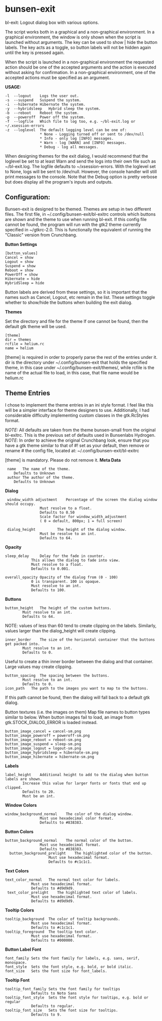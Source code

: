 # bunsen-exit

bl-exit:    Logout dialog box with various options.

The script works both in a graphical and a non-graphical environment. In a graphical environment, the window is only shown when the script is launched without arguments. The <Shift> key can be used to show | hide the button labels. The <Shift> key acts as a toggle, so button labels will not be hidden again until the <Shift> key is pressed again.  

When  the script is launched in a non-graphical environment the requested action should be one of the accepted arguments and the action is executed without asking for confirmation.
In a non-graphical environment, one of the accepted actions must be specified as an argument.

**USAGE:**  

	-l	--logout	Logs the user out.
	-s	--suspend	Suspend the system.
	-i	--hibernate	Hibernate the system.
	-y	--hybridsleep	Hybrid sleep the system.
	-b	--reboot	Reboot the system.
	-p	--poweroff	Power off the system.
	-f	--logfile	Which file to log too, e.g. ~/bl-exit.log or ~/.xsession-errors
	-z	--loglevel	The default logging level can be one of:
					* None - Logging turned off or sent to /dev/null
					* Info - only log [INFO] messages.
					* Warn - log [WARN] and [INFO] messages.
					* Debug - log all messages.
When designing themes for the exit dialog, I would recommend that the loglevel be set to at least Warn and send the logs into their own file such as ~/bl-exit.log. The logfile defaults to ~/xsession-errors. With the loglevel set to None, logs will be sent to /dev/null. However, the console handler will still print messages to the console. Note that the Debug option is pretty verbose but does display all the program's inputs and outputs. 
## Configuration:

Bunsen-exit is designed to be themed. Themes are setup in two different files. The first file, in ~/.config/bunsen-exit/bl-exitrc controls which buttons are shown and the theme to use when running bl-exit. If this config file cannot be found, the program will run with the gtk2 theme currently specified in ~/gtkrc-2.0. This is functionally the equivalent of running the "Classic" version from Crunchbang.

**Button Settings**

	[button_values] 
	Cancel = show 
	Logout = show 
	Suspend = show 
	Reboot = show 
	PowerOff = show 
	Hibernate = hide
	HybridSleep = hide

Button labels are derived from these settings, so it is important that the names such as Cancel, Logout, etc remain in the list. These settings toggle whether to show/hide the buttons when building the exit dialog.

**Themes**

Set the directory and file for the theme
If one cannot be found, then the default gtk theme will be used.

	[theme]
	dir = themes
	rcfile = helium.rc
	name = helium
[theme] is required in order to properly parse the rest of the entries under it. dir is the directory under ~/.config/bunsen-exit that holds the specified theme, in this case under ~/.config/bunsen-exit/themes/, while rcfile is the name of the actual file to load, in this case, that file name would be helium.rc

## Theme Entries
I chose to implement the theme entries in an ini style format. I feel like this will be a simpler interface for theme designers to use. Additionally, I had considerable difficulty implementing custom classes in the gtk.RcStyles format. 

*NOTE:* All defaults are taken from the theme bunsen-small from the original bl-exitrc. 
This is the previous set of defaults used in Bunsenlabs Hydrogen. 
*NOTE*: In order to achieve the original Crunchbang look, ensure that you have a gtk theme similar to that of #! set as your default, then remove or rename # the config file, located at: ~/.config/bunsen-exit/bl-exitrc

[theme] is mandatory. Please do not remove it. 
**Meta Data**
	
	 name	The name of the theme.
		Defaults to Unknown 
	 author	The author of the theme.
		Defaults to Unknown

**Dialog**

	 window_width adjustment	Percentage of the screen the dialog window should occupy. 
					Must resolve to a float. 
					Defaults to 0.50 
					Scale factor for window_width_adjustment 
					( 0 = default, 800px; 1 = full screen)

	 dialog_height			The height of the dialog window. 
					Must be resolve to an int. 
					Defaults to 64.
**Opacity**

	sleep_delay		Delay for the fade in counter. 
				This allows the dialog to fade into view.
				Must resolve to a float. 
				Defaults to 0.001.

	overall_opacity	Opacity of the dialog from (0 - 100)
				0 is transparent. 100 is opaque. 
				Must resolve to an int. 
				Defaults to 100.
**Buttons**

	button_height	The height of the custom buttons.
			Must resolve to an int.
			Defaults to 64.
  
NOTE: values of less than 60 tend to create clipping on the labels. Similarly, values larger than the dialog_height will create clipping.

	inner_border	The size of the horizontal container that the buttons get packed into. 
			Must resolve to an int. 
			Defaults to 0.
Useful to create a thin inner border between the dialog and that container. Large values may create clipping.

	button_spacing	The spacing between the buttons. 
			Must resolve to an int. 
			Defaults to 0.
	icon_path	The path to the images you want to map to the buttons.
 
If this path cannot be found, then the dialog will fall back to a default gtk dialog.
   
   Button textures (i.e. the images on them) Map file names to button types similar to below. When button images fail to load, an image from gtk.STOCK_DIALOG_ERROR is loaded instead.

	button_image_cancel = cancel-sm.png
	button_image_poweroff = poweroff-sm.png
	button_image_reboot = reboot-sm.png
	button_image_suspend = sleep-sm.png
	button_image_logout = logout-sm.png
	button_image_hybridsleep = hibernate-sm.png
	button_image_hibernate = hibernate-sm.png
  **Labels**
   

	label_height	Additional height to add to the dialog when button labels are shown. 
			Increase this value for larger fonts or fonts that end up clipped. 
			Defaults to 20. 
			Must be an int.
**Window Colors**
   

	window_background_normal	The color of the dialog window. 
					Must use hexadecimal color format. 
					Defaults to #838383.
**Button Colors**
  

	button_background_normal	The normal color of the button. 
					Must use hexadecimal format. 
					Defaults to #838383.
	  button_background_prelight	The highlighted color of the button. 
						Must use hexadecimal format. 
						Defaults to #c1c1c1.
**Text Colors**
   

	text_color_normal	The normal text color for labels. 
				Must use hexadecimal format.
				Defaults to #d9d9d9.
	 text_color_prelight	The highlighted text color of labels. 
				Must use hexadecimal format.
				Defaults to #d9d9d9.
**Tooltip Colors**
   

	tooltip_background	The color of tooltip backgrounds.
				Must use hexadecimal format.
				Defaults to #c1c1c1.
	tooltip_foreground	The tooltip text color. 
				Must use hexadecimal format.
				Defaults to #000000.
**Button Label Font**

	font_family	Sets the font family for labels, e.g. sans, serif, monospace. 
	font_style	Sets the font style, e.g. bold, or bold italic.
	font_size	Sets the font size for font_labels.
**Tooltip Font**
   

	tooltip_font_family	Sets the font family for tooltips
				Defaults to Noto Sans
	tooltip_font_style	Sets the font style for tooltips, e.g. bold or regular
				Defaults to regular.
	tooltip_font_size	Sets the font size for tooltips.
				Defaults to 9.
